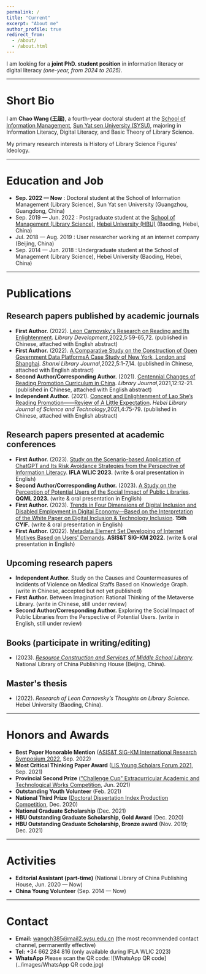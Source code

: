 ```yaml
---
permalink: /
title: "Current"
excerpt: "About me"
author_profile: true
redirect_from: 
  - /about/
  - /about.html
---
```


I am looking for a **joint PhD. student position** in information literacy or digital literacy *(one-year, from 2024 to 2025)*.  

***

Short Bio
======
I am **Chao Wang (王超)**, a fourth-year doctoral student at the [School of Information Management](https://ischool.sysu.edu.cn/zh-hans), [Sun Yat sen University (SYSU)](https://www.sysu.edu.cn/sysuen/), majoring in Information Literacy, Digital Literacy, and Basic Theory of Library Science.

My primary research interests is History of Library Science Figures' Ideology.  

***

Education and Job
======
* **Sep. 2022 — Now** : Doctoral student at the School of Information Management (Library Science), Sun Yat sen University (Guangzhou, Guangdong, China)
* Sep. 2019 — Jun. 2022 : Postgraduate student at the [School of Management (Library Science)](http://manage.hbu.edu.cn/Graduate_show.php?cid=98&id=1524), [Hebei University (HBU)](http://en.hbu.cn/) (Baoding, Hebei, China)
* Jul. 2018 — Aug. 2019 : User researcher working at an internet company (Beijing, China)
* Sep. 2014 — Jun. 2018 : Undergraduate student at the School of Management (Library Science), Hebei University (Baoding, Hebei, China)
  
***

Publications
======

Research papers published by academic journals
------
* **First Author.** (2022). [Leon Carnovsky's Research on Reading and Its Enlightenment](https://cnki.net/KCMS/detail/detail.aspx?dbcode=CJFD&dbname=CJFDLAST2022&filename=TSGJ202205008&uniplatform=OVERSEA&v=npWVyDJWFL8d3rqCXYl6ok0OTwlsldWO4U3x-tePNyXAzLKwCMbky17xczH7h19j). *Library Development*,2022,5:59-65,72. (published in Chinese, attached with English abstract)
* **First Author.** (2022). [A Comparative Study on the Construction of Open Government Data PlatformsA Case Study of New York, London and Shanghai](https://cnki.net/KCMS/detail/detail.aspx?dbcode=CJFD&dbname=CJFDLAST2022&filename=JTXU202205001&uniplatform=OVERSEA&v=mDGj65kDB1RrdNr1fZEEUCkYrpMg0Y2pXk5tnyIPMgo_Wai6qsx38ULMOW7vQXFM). *Shanxi Library Journal*,2022,5:1-7,14. (published in Chinese, attached with English abstract)
* **Second Author/Corresponding Author.** (2021). [Centennial Changes of Reading Promotion Curriculum in China](https://cnki.net/KCMS/detail/detail.aspx?dbcode=CJFD&dbname=CJFDLAST2022&filename=TNGZ202112002&uniplatform=OVERSEA&v=haFhgXiNIJovdhtEADRYSumtAD26YhRLDELH4RZ1VbyLduMEflagqSQ5BrQFhlhu). *Library Journal*,2021,12:12-21. (published in Chinese, attached with English abstract)
* **Independent Author.** (2021). [Concept and Enlightenment of Lao She’s Reading Promotion——Review of A Little Expectation]([https://cnki.net/KCMS/detail/detail.aspx?dbcode=CJFD&dbname=CJFDLAST2022&filename=TNGZ202112002&uniplatform=OVERSEA&v=haFhgXiNIJovdhtEADRYSumtAD26YhRLDELH4RZ1VbyLduMEflagqSQ5BrQFhlhu](https://cnki.net/KCMS/detail/detail.aspx?dbcode=CJFD&dbname=CJFDLAST2021&filename=HKTY202104015&uniplatform=OVERSEA&v=s5swtKUbidKPx-IaCnbaw4mKM_8DJkC7IDdu6efenRvvrOutWjFqqfpus8hFrdkT)). *Hebei Library Journal of Science and Technology*,2021,4:75-79. (published in Chinese, attached with English abstract)

Research papers presented at academic conferences
-----
* **First Author.** (2023). [Study on the Scenario-based Application of ChatGPT and Its Risk Avoidance Strategies from the Perspective of Information Literacy](https://repository.ifla.org/handle/123456789/1941). **IFLA WLIC 2023.** (write & oral presentation in English)
* **Second Author/Corresponding Author.** (2023). [A Study on the Perception of Potential Users of the Social Impact of Public Libraries](http://qqml.org/event/qqml-2023/). **QQML 2023.** (write & oral presentation in English)
* **First Author.** (2023). [Trends in Four Dimensions of Digital Inclusion and Disabled Employment in Digital Economy—Based on the Interpretation of the White Paper on Digital Inclusion & Technology Inclusion](http://pa.hnu.edu.cn/info/1137/7420.htm). **15th CYIF.** (write & oral presentation in English)
* **First Author.** (2022). [Metadata Element Set Developing of Internet Motives Based on Users' Demands](https://sigkmsymposium.ci.unt.edu/). **ASIS&T SIG-KM 2022.** (write & oral presentation in English)

Upcoming research papers
-----
* **Independent Author.** Study on the Causes and Countermeasures of Incidents of Violence on Medical Staffs Based on Knowledge Graph. (write in Chinese, accepted but not yet published)
* **First Author.** Between Imagination: Rational Thinking of the Metaverse Library. (write in Chinese, still under review)
* **Second Author/Corresponding Author.** Exploring the Social Impact of Public Libraries from the Perspective of Potential Users. (write in English, still under review)
  
Books (participate in writing/editing)
------
* (2023). *[Resource Construction and Services of Middle School Library](http://www.nlcpress.com/ProductView.aspx?Id=11863)*. National Library of China Publishing House (Beijing, China).

Master's thesis
------
* (2022). *Research of Leon Carnovsky’s Thoughts on Library Science*. Hebei University (Baoding, China).  

***

Honors and Awards
======
* **Best Paper Honorable Mention** ([ASIS&T SIG-KM International Research Symposium 2022](https://sigkmsymposium.ci.unt.edu/), Sep. 2022)
* **Most Critical Thinking Paper Award** ([LIS Young Scholars Forum 2021](http://www.im.pku.edu.cn/xwgg/xgxw/357089.htm), Sep. 2021)
* **Provincial Second Prize** (["Challenge Cup" Extracurricular Academic and Technological Works Competition](https://www.tiaozhanbei.net/), Jun. 2021)
* **Outstanding Youth Volunteer** (Feb. 2021)
* **National Third Prize** ([Doctoral Dissertation Index Production Competition](https://mp.weixin.qq.com/s/5PVOCXPOIW0dTGBnpITV9g), Dec. 2020)
* **National Graduate Scholarship** (Dec. 2021)
* **HBU Outstanding Graduate Scholarship, Gold Award** (Dec. 2020)
* **HBU Outstanding Graduate Scholarship, Bronze award** (Nov. 2019; Dec. 2021)
  
***

Activities
======
* **Editorial Assistant (part-time)** (National Library of China Publishing House, Jun. 2020 — Now)
* **China Young Volunteer** (Sep. 2014 — Now)
    
***

Contact
======
* **Email:** [wangch385@mail2.sysu.edu.cn](wangch385@mail2.sysu.edu.cn) (the most recommended contact channel, permanently effective)
* **Tel:** +34 662 284 816 (only available during IFLA WLIC 2023)
* **WhatsApp** Please scan the QR code: ![WhatsApp QR code](../images/WhatsApp QR code.jpg)
